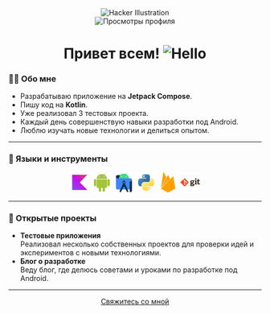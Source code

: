 <div align="center">
  <img src="https://img.freepik.com/free-vector/hacker-operating-a-laptop-cartoon-icon-illustration-technology-icon-concept-isolated-flat-cartoon-style_138676-2387.jpg?w=900&t=st=1703431282~exp=1703431882~hmac=28af6b65d4c25237ae8cfe6c5c6544e19f5a7a3cb52715596624d3166bd9cedb" width="200" alt="Hacker Illustration"/>
  
  <br/>
  
  <img src="https://komarev.com/ghpvc/?username=your-github-Egor228000&style=flat-square&color=blue" alt="Просмотры профиля"/>
  
  <h1>
    Привет всем! 
    <img src="https://media.giphy.com/media/hvRJCLFzcasrR4ia7z/giphy.gif" width="30px" alt="Hello"/>
  </h1>
</div>


### 👩‍💻 Обо мне

- Разрабатываю приложение на **Jetpack Compose**.
- Пишу код на **Kotlin**.
- Уже реализовал 3 тестовых проекта.
- Каждый день совершенствую навыки разработки под Android.
- Люблю изучать новые технологии и делиться опытом.

---

### 🔧 Языки и инструменты

<div align="center">
  <img src="https://raw.githubusercontent.com/devicons/devicon/55609aa5bd817ff167afce0d965585c92040787a/icons/kotlin/kotlin-original.svg" title="Kotlin" alt="Kotlin" width="40" height="40"/>
  <img src="https://raw.githubusercontent.com/devicons/devicon/55609aa5bd817ff167afce0d965585c92040787a/icons/android/android-original.svg" title="Android" alt="Android" width="40" height="40"/>
  <img src="https://raw.githubusercontent.com/devicons/devicon/55609aa5bd817ff167afce0d965585c92040787a/icons/androidstudio/androidstudio-original.svg" title="Android Studio" alt="Android Studio" width="40" height="40"/>
  <img src="https://raw.githubusercontent.com/devicons/devicon/55609aa5bd817ff167afce0d965585c92040787a/icons/python/python-original.svg" title="Python" alt="Python" width="40" height="40"/>
  <img src="https://raw.githubusercontent.com/devicons/devicon/55609aa5bd817ff167afce0d965585c92040787a/icons/firebase/firebase-plain.svg" title="Firebase" alt="Firebase" width="40" height="40"/>
  <img src="https://github.com/devicons/devicon/blob/master/icons/git/git-original-wordmark.svg" title="Git" alt="Git" width="40" height="40"/>
</div>

---

### 🚀 Открытые проекты

- **Тестовые приложения**  
  Реализовал несколько собственных проектов для проверки идей и экспериментов с новыми технологиями.  
- **Блог о разработке**  
  Веду блог, где делюсь советами и уроками по разработке под Android.

---

<div align="center">

  <a href="https://t.me/Ebatkopat1234" target="_blank">Свяжитесь со мной</a>
</div>



